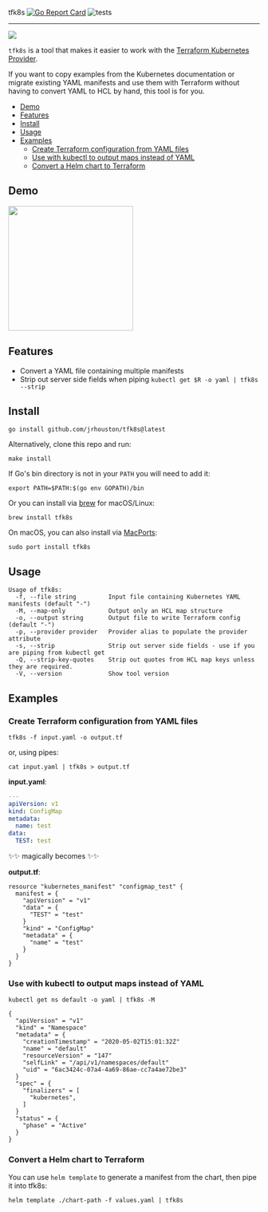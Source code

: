 tfk8s [![Go Report Card](https://goreportcard.com/badge/github.com/jrhouston/tfk8s)](https://goreportcard.com/report/github.com/jrhouston/tfk8s) ![tests](https://github.com/jrhouston/tfk8s/actions/workflows/test.yaml/badge.svg)

---

![](https://media.giphy.com/media/g8GfH3i5F0hby/giphy.gif)

`tfk8s` is a tool that makes it easier to work with the [Terraform Kubernetes Provider](https://github.com/hashicorp/terraform-provider-kubernetes).

If you want to copy examples from the Kubernetes documentation or migrate existing YAML manifests and use them with Terraform without having to convert YAML to HCL by hand, this tool is for you.

- [Demo](#demo)
- [Features](#features)
- [Install](#install)
- [Usage](#usage)
- [Examples](#examples)
  - [Create Terraform configuration from YAML files](#create-terraform-configuration-from-yaml-files)
  - [Use with kubectl to output maps instead of YAML](#use-with-kubectl-to-output-maps-instead-of-yaml)
  - [Convert a Helm chart to Terraform](#convert-a-helm-chart-to-terraform)

## Demo

[<img src="https://asciinema.org/a/jSmyAg4Ar6EcwKCTCXN8iAJM2.svg" width="250">](https://asciinema.org/a/jSmyAg4Ar6EcwKCTCXN8iAJM2)

## Features

- Convert a YAML file containing multiple manifests
- Strip out server side fields when piping `kubectl get $R -o yaml | tfk8s --strip`

## Install

```
go install github.com/jrhouston/tfk8s@latest
```

Alternatively, clone this repo and run:

```
make install
```

If Go's bin directory is not in your `PATH` you will need to add it:

```
export PATH=$PATH:$(go env GOPATH)/bin
```

Or you can install via [brew](https://formulae.brew.sh/formula/tfk8s) for macOS/Linux:

```
brew install tfk8s
```

On macOS, you can also install via [MacPorts](https://www.macports.org):

```
sudo port install tfk8s
```

## Usage

```
Usage of tfk8s:
  -f, --file string         Input file containing Kubernetes YAML manifests (default "-")
  -M, --map-only            Output only an HCL map structure
  -o, --output string       Output file to write Terraform config (default "-")
  -p, --provider provider   Provider alias to populate the provider attribute
  -s, --strip               Strip out server side fields - use if you are piping from kubectl get
  -Q, --strip-key-quotes    Strip out quotes from HCL map keys unless they are required.
  -V, --version             Show tool version
```

## Examples

### Create Terraform configuration from YAML files

```
tfk8s -f input.yaml -o output.tf
```

or, using pipes:
```
cat input.yaml | tfk8s > output.tf
```

**input.yaml**:
```yaml
---
apiVersion: v1
kind: ConfigMap
metadata:
  name: test
data:
  TEST: test
```

✨✨ magically becomes ✨✨

**output.tf**:
```hcl
resource "kubernetes_manifest" "configmap_test" {
  manifest = {
    "apiVersion" = "v1"
    "data" = {
      "TEST" = "test"
    }
    "kind" = "ConfigMap"
    "metadata" = {
      "name" = "test"
    }
  }
}
```

### Use with kubectl to output maps instead of YAML

```
kubectl get ns default -o yaml | tfk8s -M
```
```hcl
{
  "apiVersion" = "v1"
  "kind" = "Namespace"
  "metadata" = {
    "creationTimestamp" = "2020-05-02T15:01:32Z"
    "name" = "default"
    "resourceVersion" = "147"
    "selfLink" = "/api/v1/namespaces/default"
    "uid" = "6ac3424c-07a4-4a69-86ae-cc7a4ae72be3"
  }
  "spec" = {
    "finalizers" = [
      "kubernetes",
    ]
  }
  "status" = {
    "phase" = "Active"
  }
}
```

### Convert a Helm chart to Terraform

You can use `helm template` to generate a manifest from the chart, then pipe it into tfk8s:


```
helm template ./chart-path -f values.yaml | tfk8s
```
